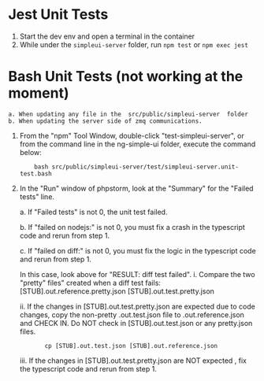 
# Jest Unit Tests
1. Start the dev env and open a terminal in the container
2. While under the `simpleui-server` folder, run `npm test` or `npm exec jest`

# Bash Unit Tests (not working at the moment)

    a. When updating any file in the  src/public/simpleui-server  folder
    b. When updating the server side of zmq communications.

1. From the "npm" Tool Window, double-click "test-simpleui-server",
   or from the command line in the ng-simple-ui folder, execute the command below:

           bash src/public/simpleui-server/test/simpleui-server.unit-test.bash

2. In the "Run" window of phpstorm, look at the "Summary" for the "Failed tests" line.

   a. If "Failed tests" is not 0, the unit test failed.

   b. If "failed on nodejs:" is not 0, you must fix a crash in the typescript code
      and rerun from step 1.

   c. If "failed on diff:" is not 0, you must fix the logic in the typescript code
      and rerun from step 1.

      In this case, look above for "RESULT: diff test failed".
       i. Compare the two "pretty" files" created when a diff test fails:
              [STUB].out.reference.pretty.json
              [STUB].out.test.pretty.json

      ii. If the changes in [STUB].out.test.pretty.json are expected due to code changes,
          copy the non-pretty .out.test.json file to .out.reference.json and CHECK IN.
          Do NOT check in [STUB].out.test.json or any pretty.json files.

              cp [STUB].out.test.json [STUB].out.reference.json

     iii. If the changes in [STUB].out.test.pretty.json are NOT expected , fix the
          typescript code and rerun from step 1.
